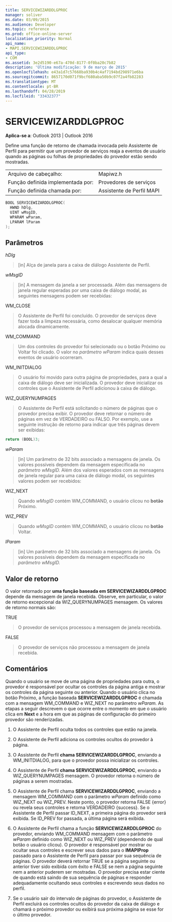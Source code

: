 ```yaml
---
title: SERVICEWIZARDDLGPROC
manager: soliver
ms.date: 03/09/2015
ms.audience: Developer
ms.topic: reference
ms.prod: office-online-server
localization_priority: Normal
api_name:
- MAPI.SERVICEWIZARDDLGPROC
api_type:
- COM
ms.assetid: 3e2d5190-e67a-470d-8177-0f0ba20c7b82
description: 'Última modificação: 9 de março de 2015'
ms.openlocfilehash: e43a1d7c57668ba930b4c4af7194bd298971e6ba
ms.sourcegitcommit: 8657170d071f9bcf680aba50b9c07f2a4fb82283
ms.translationtype: MT
ms.contentlocale: pt-BR
ms.lasthandoff: 04/28/2019
ms.locfileid: "33432377"
---
```

# <a name="servicewizarddlgproc"></a>SERVICEWIZARDDLGPROC
 
**Aplica-se a**: Outlook 2013 | Outlook 2016 
  
Define uma função de retorno de chamada invocada pelo Assistente de Perfil para permitir que um provedor de serviços reaja a eventos de usuário quando as páginas ou folhas de propriedades do provedor estão sendo mostradas. 
  
|||
|:-----|:-----|
|Arquivo de cabeçalho:  <br/> |Mapiwz.h  <br/> |
|Função definida implementada por:  <br/> |Provedores de serviços  <br/> |
|Função definida chamada por:  <br/> |Assistente de Perfil MAPI  <br/> |
   
```cpp
BOOL SERVICEWIZARDDLGPROC(
  HWND hDlg,
  UINT wMsgID,
  WPARAM wParam,
  LPARAM lParam
);
```

## <a name="parameters"></a>Parâmetros

_hDlg_
  
> [in] Alça de janela para a caixa de diálogo Assistente de Perfil. 
    
_wMsgID_
  
> [in] A mensagem da janela a ser processada. Além das mensagens de janela regular esperadas por uma caixa de diálogo modal, as seguintes mensagens podem ser recebidas:
    
WM_CLOSE 
  
> O Assistente de Perfil foi concluído. O provedor de serviços deve fazer toda a limpeza necessária, como desalocar qualquer memória alocada dinamicamente. 
    
WM_COMMAND 
  
> Um dos controles do provedor foi  selecionado  ou o botão Próximo ou Voltar foi clicado. O valor no  _parâmetro wParam_ indica quais desses eventos de usuário ocorreram. 
    
WM_INITDIALOG 
  
> O usuário foi movido para outra página de propriedades, para a qual a caixa de diálogo deve ser inicializada. O provedor deve inicializar os controles que o Assistente de Perfil adicionou à caixa de diálogo. 
    
WIZ_QUERYNUMPAGES 
  
> O Assistente de Perfil está solicitando o número de páginas que o provedor precisa exibir. O provedor deve retornar o número de páginas em vez de VERDADEIRO ou FALSO. Por exemplo, use a seguinte instrução de retorno para indicar que três páginas devem ser exibidas:
    
   ```cpp
return (BOOL)3;

   ```

_wParam_
  
> [in] Um parâmetro de 32 bits associado a mensagens de janela. Os valores possíveis dependem da mensagem especificada no _parâmetro wMsgID._ Além dos valores esperados com as mensagens de janela regular para uma caixa de diálogo modal, os seguintes valores podem ser recebidos: 
    
WIZ_NEXT 
  
> Quando  _wMsgID_ contém WM_COMMAND, o usuário clicou no **botão** Próximo. 
    
WIZ_PREV 
  
> Quando  _wMsgID_ contém WM_COMMAND, o usuário clicou no **botão** Voltar. 
    
_lParam_
  
> [in] Um parâmetro de 32 bits associado a mensagens de janela. Os valores possíveis dependem da mensagem especificada no _parâmetro wMsgID._ 
    
## <a name="return-value"></a>Valor de retorno

O valor retornado por **uma função baseada em SERVICEWIZARDDLGPROC** depende da mensagem de janela recebida. Observe, em particular, o valor de retorno excepcional da WIZ_QUERYNUMPAGES mensagem. Os valores de retorno normais são: 
  
TRUE 
  
> O provedor de serviços processou a mensagem de janela recebida. 
    
FALSE 
  
> O provedor de serviços não processou a mensagem de janela recebida.
    
## <a name="remarks"></a>Comentários

Quando o usuário se move de uma página de propriedades para outra, o provedor é responsável por ocultar os controles da página antiga e mostrar os controles da página seguinte ou anterior. Quando o usuário  clica no botão Próximo, a função baseada **SERVICEWIZARDDLGPROC** é chamada com a mensagem WM_COMMAND e WIZ_NEXT no parâmetro _wParam._ As etapas a seguir descrevem o que ocorre entre o momento em que o usuário clica em **Next** e a hora em que as páginas de configuração do primeiro provedor são renderizadas. 
  
1. O Assistente de Perfil oculta todos os controles que estão na janela. 
    
2. O Assistente de Perfil adiciona os controles ocultos do provedor à página. 
    
3. O Assistente de Perfil **chama SERVICEWIZARDDLGPROC**, enviando a WM_INITDIALOG, para que o provedor possa inicializar os controles. 
    
4. O Assistente de Perfil **chama SERVICEWIZARDDLGPROC**, enviando a WIZ_QUERYNUMPAGES mensagem. O provedor retorna o número de páginas a serem mostradas. 
    
5. O Assistente de Perfil chama **SERVICEWIZARDDLGPROC**, enviando a mensagem WM_COMMAND com o parâmetro  _wParam_ definido como WIZ_NEXT ou WIZ_PREV. Neste ponto, o provedor retorna FALSE {error} ou revela seus controles e retorna VERDADEIRO {success}. Se o Assistente de Perfil passar ID_NEXT, a primeira página do provedor será exibida. Se ID_PREV for passada, a última página será exibida. 
    
6. O Assistente de Perfil chama a função **SERVICEWIZARDDLGPROC** do provedor, enviando WM_COMMAND mensagem com o parâmetro  _wParam_ definido como WIZ_NEXT ou WIZ_PREV (dependendo de qual botão o usuário clicou). O provedor é responsável por mostrar ou ocultar seus controles e escrever seus dados para o **IMAPIProp** passado para o Assistente de Perfil para passar por sua sequência de páginas. O provedor deverá retornar TRUE se a página seguinte ou anterior tiver sido exibida com êxito e FALSE se nem a página seguinte nem a anterior puderem ser mostradas. O provedor precisa estar ciente de quando está saindo de sua sequência de páginas e responder adequadamente ocultando seus controles e escrevendo seus dados no perfil. 
    
7. Se o usuário sair do intervalo de páginas do provedor, o Assistente de Perfil excluirá os controles ocultos do provedor da caixa de diálogo e chamará o próximo provedor ou exibirá sua próxima página se esse for o último provedor. 
    


